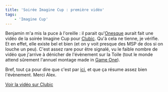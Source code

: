 ```yaml
---
title: 'Soirée Imagine Cup : première vidéo'
tags:
    - 'Imagine Cup'
---
```


Benjamin m'a mis la puce à l'oreille&nbsp;: il parait
qu'[Onesque](http://www.onesque.net/blog/) aurait fait une vidéo de la soirée
Imagine Cup pour [Clubic](http://www.clubic.com). Qu'à cela ne tienne, je
vérifie. Et en effet, elle existe bel et bien (et on y voit presque des MSP de
dos si on louche un peu). C'est assez rare pour être signalé, vu le faible
nombre de vidéo que j'arrive à dénicher de l'évènement sur la Toile (tout le
monde attend s&ucirc;rement l'annuel montage made in
[Game One](http://www.gameone.net)).

Bref, tout ça pour dire que c'est par
[ici](http://www.clubic.com/actualite-74991-video-finale-francaise-imagine-cup-2007.html),
et que ça résume assez bien l'évènement. Merci Alex.

[Voir la vidéo sur Clubic](http://www.clubic.com/actualite-74991-video-finale-francaise-imagine-cup-2007.html)
